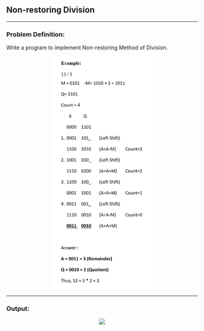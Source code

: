 ## Non-restoring Division

-----------------------------------------
### Problem Definition:
Write a program to implement Non-restoring Method of Division.

<p align="center">
    <img src="./example.png">
</p>

------------------------------------------
### Output:
<p align="center">
    <img src="./output.png">
</p>
